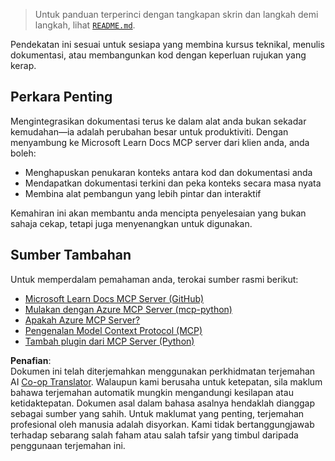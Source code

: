 <!--
CO_OP_TRANSLATOR_METADATA:
{
  "original_hash": "577394ece173bbc758150fd4bfbc13dd",
  "translation_date": "2025-06-21T14:20:05+00:00",
  "source_file": "09-CaseStudy/docs-mcp/README.md",
  "language_code": "ms"
}
-->
> Untuk panduan terperinci dengan tangkapan skrin dan langkah demi langkah, lihat [`README.md`](./solution/scenario3/README.md).

Pendekatan ini sesuai untuk sesiapa yang membina kursus teknikal, menulis dokumentasi, atau membangunkan kod dengan keperluan rujukan yang kerap.

## Perkara Penting

Mengintegrasikan dokumentasi terus ke dalam alat anda bukan sekadar kemudahan—ia adalah perubahan besar untuk produktiviti. Dengan menyambung ke Microsoft Learn Docs MCP server dari klien anda, anda boleh:

- Menghapuskan penukaran konteks antara kod dan dokumentasi anda
- Mendapatkan dokumentasi terkini dan peka konteks secara masa nyata
- Membina alat pembangun yang lebih pintar dan interaktif

Kemahiran ini akan membantu anda mencipta penyelesaian yang bukan sahaja cekap, tetapi juga menyenangkan untuk digunakan.

## Sumber Tambahan

Untuk memperdalam pemahaman anda, terokai sumber rasmi berikut:

- [Microsoft Learn Docs MCP Server (GitHub)](https://github.com/MicrosoftDocs/mcp)
- [Mulakan dengan Azure MCP Server (mcp-python)](https://learn.microsoft.com/en-us/azure/developer/azure-mcp-server/get-started#create-the-python-app)
- [Apakah Azure MCP Server?](https://learn.microsoft.com/en-us/azure/developer/azure-mcp-server/)
- [Pengenalan Model Context Protocol (MCP)](https://modelcontextprotocol.io/introduction)
- [Tambah plugin dari MCP Server (Python)](https://learn.microsoft.com/en-us/semantic-kernel/concepts/plugins/adding-mcp-plugins)

**Penafian**:  
Dokumen ini telah diterjemahkan menggunakan perkhidmatan terjemahan AI [Co-op Translator](https://github.com/Azure/co-op-translator). Walaupun kami berusaha untuk ketepatan, sila maklum bahawa terjemahan automatik mungkin mengandungi kesilapan atau ketidaktepatan. Dokumen asal dalam bahasa asalnya hendaklah dianggap sebagai sumber yang sahih. Untuk maklumat yang penting, terjemahan profesional oleh manusia adalah disyorkan. Kami tidak bertanggungjawab terhadap sebarang salah faham atau salah tafsir yang timbul daripada penggunaan terjemahan ini.